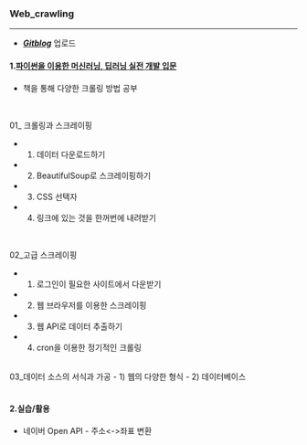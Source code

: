 ### Web_crawling

---

- ***[Gitblog](https://yeo0.github.io/tag/study-crawling/)*** 업로드



#### 1.[파이썬을 이용한 머신러닝, 딥러닝 실전 개발 입문](http://wikibook.co.kr/python-machine-learning/)
- 책을 통해 다양한 크롤링 방법 공부


<br/>

01_ 크롤링과 스크레이핑

- 1) 데이터 다운로드하기
- 2) BeautifulSoup로 스크레이핑하기
- 3) CSS 선택자
- 4) 링크에 있는 것을 한꺼번에 내려받기

<br/>

02_고급 스크레이핑

- 1) 로그인이 필요한 사이트에서 다운받기
- 2) 웹 브라우저를 이용한 스크레이핑
- 3) 웹 API로 데이터 추출하기
- 4) cron을 이용한 정기적인 크롤링

<br/>
03_데이터 소스의 서식과 가공
- 1) 웹의 다양한 형식
- 2) 데이터베이스

<br/>
<br/>

#### 2.실습/활용
- 네이버 Open API - 주소<->좌표 변환

